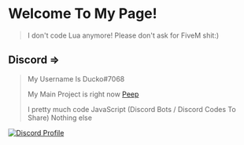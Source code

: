 # Welcome To My Page!
> I don't code Lua anymore! Please don't ask for FiveM shit:)
> 
## Discord =>
> My Username Is Ducko#7068
> 
> My Main Project is right now [Peep](https://discord.gg/g8zDJ8jPn8)
> 
> I pretty much code JavaScript (Discord Bots / Discord Codes To Share) Nothing else
>
[![Discord Profile](https://discord.c99.nl/widget/theme-1/711712752246325343.png)](https://discord.com/users/483357154502377473)
